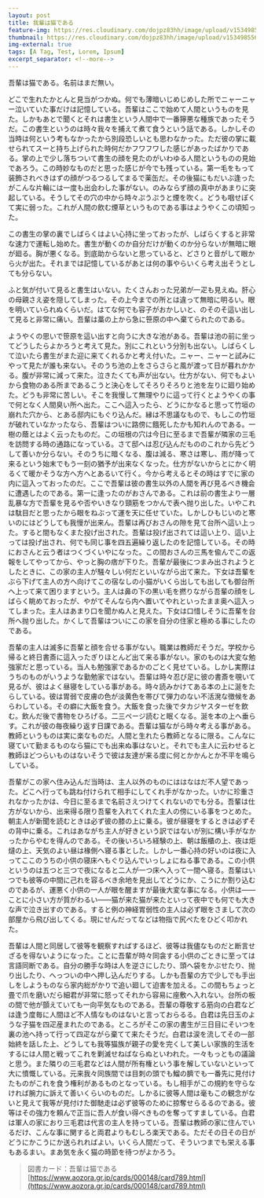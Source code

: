 ```yaml
---
layout: post
title: 我輩は猫である
feature-img: https://res.cloudinary.com/dojpz83hh/image/upload/v1534985560/Blog%20Post%20Images/cat-walking.jpg
thumbnail: https://res.cloudinary.com/dojpz83hh/image/upload/v1534985560/Blog%20Post%20Images/cat-walking.jpg
img-external: true
tags: [A Tag, Test, Lorem, Ipsum]
excerpt_separator: <!--more-->
---
```



吾輩は猫である。名前はまだ無い。

どこで生れたかとんと見当がつかぬ。何でも薄暗いじめじめした所でニャーニャー泣いていた事だけは記憶している。吾輩はここで始めて人間というものを見た。しかもあとで聞くとそれは書生という人間中で一番獰悪な種族であったそうだ。この書生というのは時々我々を捕えて煮て食うという話である。しかしその当時は何という考もなかったから別段恐しいとも思わなかった。ただ彼の掌に載せられてスーと持ち上げられた時何だかフワフワした感じがあったばかりである。掌の上で少し落ちついて書生の顔を見たのがいわゆる人間というものの見始であろう。この時妙なものだと思った感じが今でも残っている。第一毛をもって装飾されべきはずの顔がつるつるしてまるで薬缶だ。その後猫にもだいぶ逢ったがこんな片輪には一度も出会わした事がない。のみならず顔の真中があまりに突起している。そうしてその穴の中から時々ぷうぷうと煙を吹く。どうも咽せぽくて実に弱った。これが人間の飲む煙草というものである事はようやくこの頃知った。

この書生の掌の裏でしばらくはよい心持に坐っておったが、しばらくすると非常な速力で運転し始めた。書生が動くのか自分だけが動くのか分らないが無暗に眼が廻る。胸が悪くなる。到底助からないと思っていると、どさりと音がして眼から火が出た。それまでは記憶しているがあとは何の事やらいくら考え出そうとしても分らない。

ふと気が付いて見ると書生はいない。たくさんおった兄弟が一疋も見えぬ。肝心の母親さえ姿を隠してしまった。その上今までの所とは違って無暗に明るい。眼を明いていられぬくらいだ。はてな何でも容子がおかしいと、のそのそ這い出して見ると非常に痛い。吾輩は藁の上から急に笹原の中へ棄てられたのである。

ようやくの思いで笹原を這い出すと向うに大きな池がある。吾輩は池の前に坐ってどうしたらよかろうと考えて見た。別にこれという分別も出ない。しばらくして泣いたら書生がまた迎に来てくれるかと考え付いた。ニャー、ニャーと試みにやって見たが誰も来ない。そのうち池の上をさらさらと風が渡って日が暮れかかる。腹が非常に減って来た。泣きたくても声が出ない。仕方がない、何でもよいから食物のある所まであるこうと決心をしてそろりそろりと池を左りに廻り始めた。どうも非常に苦しい。そこを我慢して無理やりに這って行くとようやくの事で何となく人間臭い所へ出た。ここへ這入ったら、どうにかなると思って竹垣の崩れた穴から、とある邸内にもぐり込んだ。縁は不思議なもので、もしこの竹垣が破れていなかったなら、吾輩はついに路傍に餓死したかも知れんのである。一樹の蔭とはよく云ったものだ。この垣根の穴は今日に至るまで吾輩が隣家の三毛を訪問する時の通路になっている。さて邸へは忍び込んだもののこれから先どうして善いか分らない。そのうちに暗くなる、腹は減る、寒さは寒し、雨が降って来るという始末でもう一刻の猶予が出来なくなった。仕方がないからとにかく明るくて暖かそうな方へ方へとあるいて行く。今から考えるとその時はすでに家の内に這入っておったのだ。ここで吾輩は彼の書生以外の人間を再び見るべき機会に遭遇したのである。第一に逢ったのがおさんである。これは前の書生より一層乱暴な方で吾輩を見るや否やいきなり頸筋をつかんで表へ抛り出した。いやこれは駄目だと思ったから眼をねぶって運を天に任せていた。しかしひもじいのと寒いのにはどうしても我慢が出来ん。吾輩は再びおさんの隙を見て台所へ這い上った。すると間もなくまた投げ出された。吾輩は投げ出されては這い上り、這い上っては投げ出され、何でも同じ事を四五遍繰り返したのを記憶している。その時におさんと云う者はつくづくいやになった。この間おさんの三馬を偸んでこの返報をしてやってから、やっと胸の痞が下りた。吾輩が最後につまみ出されようとしたときに、この家の主人が騒々しい何だといいながら出て来た。下女は吾輩をぶら下げて主人の方へ向けてこの宿なしの小猫がいくら出しても出しても御台所へ上って来て困りますという。主人は鼻の下の黒い毛を撚りながら吾輩の顔をしばらく眺めておったが、やがてそんなら内へ置いてやれといったまま奥へ這入ってしまった。主人はあまり口を聞かぬ人と見えた。下女は口惜しそうに吾輩を台所へ抛り出した。かくして吾輩はついにこの家を自分の住家と極める事にしたのである。

吾輩の主人は滅多に吾輩と顔を合せる事がない。職業は教師だそうだ。学校から帰ると終日書斎に這入ったぎりほとんど出て来る事がない。家のものは大変な勉強家だと思っている。当人も勉強家であるかのごとく見せている。しかし実際はうちのものがいうような勤勉家ではない。吾輩は時々忍び足に彼の書斎を覗いて見るが、彼はよく昼寝をしている事がある。時々読みかけてある本の上に涎をたらしている。彼は胃弱で皮膚の色が淡黄色を帯びて弾力のない不活溌な徴候をあらわしている。その癖に大飯を食う。大飯を食った後でタカジヤスターゼを飲む。飲んだ後で書物をひろげる。二三ページ読むと眠くなる。涎を本の上へ垂らす。これが彼の毎夜繰り返す日課である。吾輩は猫ながら時々考える事がある。教師というものは実に楽なものだ。人間と生れたら教師となるに限る。こんなに寝ていて勤まるものなら猫にでも出来ぬ事はないと。それでも主人に云わせると教師ほどつらいものはないそうで彼は友達が来る度に何とかかんとか不平を鳴らしている。

吾輩がこの家へ住み込んだ当時は、主人以外のものにははなはだ不人望であった。どこへ行っても跳ね付けられて相手にしてくれ手がなかった。いかに珍重されなかったかは、今日に至るまで名前さえつけてくれないのでも分る。吾輩は仕方がないから、出来得る限り吾輩を入れてくれた主人の傍にいる事をつとめた。朝主人が新聞を読むときは必ず彼の膝の上に乗る。彼が昼寝をするときは必ずその背中に乗る。これはあながち主人が好きという訳ではないが別に構い手がなかったからやむを得んのである。その後いろいろ経験の上、朝は飯櫃の上、夜は炬燵の上、天気のよい昼は椽側へ寝る事とした。しかし一番心持の好いのは夜に入ってここのうちの小供の寝床へもぐり込んでいっしょにねる事である。この小供というのは五つと三つで夜になると二人が一つ床へ入って一間へ寝る。吾輩はいつでも彼等の中間に己れを容るべき余地を見出してどうにか、こうにか割り込むのであるが、運悪く小供の一人が眼を醒ますが最後大変な事になる。小供は――ことに小さい方が質がわるい――猫が来た猫が来たといって夜中でも何でも大きな声で泣き出すのである。すると例の神経胃弱性の主人は必ず眼をさまして次の部屋から飛び出してくる。現にせんだってなどは物指で尻ぺたをひどく叩かれた。

吾輩は人間と同居して彼等を観察すればするほど、彼等は我儘なものだと断言せざるを得ないようになった。ことに吾輩が時々同衾する小供のごときに至っては言語同断である。自分の勝手な時は人を逆さにしたり、頭へ袋をかぶせたり、抛り出したり、へっついの中へ押し込んだりする。しかも吾輩の方で少しでも手出しをしようものなら家内総がかりで追い廻して迫害を加える。この間もちょっと畳で爪を磨いだら細君が非常に怒ってそれから容易に座敷へ入れない。台所の板の間で他が顫えていても一向平気なものである。吾輩の尊敬する筋向の白君などは逢う度毎に人間ほど不人情なものはないと言っておらるる。白君は先日玉のような子猫を四疋産まれたのである。ところがそこの家の書生が三日目にそいつを裏の池へ持って行って四疋ながら棄てて来たそうだ。白君は涙を流してその一部始終を話した上、どうしても我等猫族が親子の愛を完くして美しい家族的生活をするには人間と戦ってこれを剿滅せねばならぬといわれた。一々もっともの議論と思う。また隣りの三毛君などは人間が所有権という事を解していないといって大に憤慨している。元来我々同族間では目刺の頭でも鰡の臍でも一番先に見付けたものがこれを食う権利があるものとなっている。もし相手がこの規約を守らなければ腕力に訴えて善いくらいのものだ。しかるに彼等人間は毫もこの観念がないと見えて我等が見付けた御馳走は必ず彼等のために掠奪せらるるのである。彼等はその強力を頼んで正当に吾人が食い得べきものを奪ってすましている。白君は軍人の家におり三毛君は代言の主人を持っている。吾輩は教師の家に住んでいるだけ、こんな事に関すると両君よりもむしろ楽天である。ただその日その日がどうにかこうにか送られればよい。いくら人間だって、そういつまでも栄える事もあるまい。まあ気を永く猫の時節を待つがよかろう。

> 図書カード：吾輩は猫である
[https://www.aozora.gr.jp/cards/000148/card789.html](https://www.aozora.gr.jp/cards/000148/card789.html)
